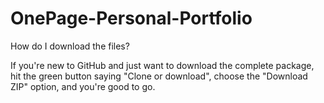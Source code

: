 # OnePage-Personal-Portfolio
How do I download the files?

If you're new to GitHub and just want to download the complete package, hit the green button saying "Clone or download", choose the "Download ZIP" option, and you're good to go.


